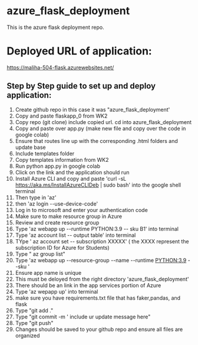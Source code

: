 # azure_flask_deployment
This is the azure flask deployment repo.

# Deployed URL of application:
 https://maliha-504-flask.azurewebsites.net/

## Step by Step guide to set up and deploy application:
1. Create github repo in this case it was "azure_flask_deployment'
2. Copy and paste flaskapp_0 from WK2 
3. Copy repo (git clone) include copied url. cd into azure_flask_deployment 
4. Copy and paste over app.py (make new file and copy over the code in google colab) 
5. Ensure that routes line up with the corresponding .html folders and update base
6. Include templates folder
7. Copy templates information from WK2
8. Run python app.py in google colab 
9. Click on the link and the application should run
10. Install Azure CLI and copy and paste 'curl -sL https://aka.ms/InstallAzureCLIDeb | sudo bash' into the google shell terminal 
11. Then type in 'az'
12. then 'az login --use-device-code'
14. Log in to microsoft and enter your authentication code
15. Make sure to make resource group in Azure
16. Review and create resource group 
17. Type 'az webapp up --runtime PYTHON:3.9 -- sku B1' into terminal 
18. Type 'az account list -- output table' into terminal 
19. TYpe ' az account set -- subscription XXXXX' ( the XXXX represent the subscription ID for Azure for Students)
20. Type " az group list"
21. Type 'az webapp up --resource-group <groupname> --name <app-name> --runtime <PYTHON:3.9> --sku <B1>'
22. Ensure app name is unique
23. This must be deloyed from the right directory 'azure_flask_deployment'
24. There should be an link in the app services portion of Azure 
25. Type 'az wepapp up' into terminal 
26. make sure you have requirements.txt file that has faker,pandas, and flask
27. Type "git add ."
28. Type "git commit -m ' include ur update message here"
29. Type "git push"
30. Changes should be saved to your github repo and ensure all files are organized

